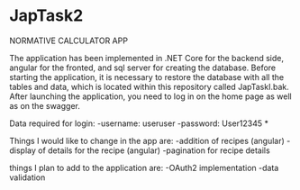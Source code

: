 # JapTask2

NORMATIVE CALCULATOR APP

The application has been implemented in .NET Core for the backend side, angular for the fronted, and sql server for creating the database.
Before starting the application, it is necessary to restore the database with all the tables and data, which is located within this repository called JapTaskI.bak.
After launching the application, you need to log in on the home page as well as on the swagger.

Data required for login: 
-username: useruser
-password: User12345 *

Things I would like to change in the app are: 
-addition of recipes (angular)
-display of details for the recipe (angular)
-pagination for recipe details

things I plan to add to the application are:
-OAuth2 implementation
-data validation






